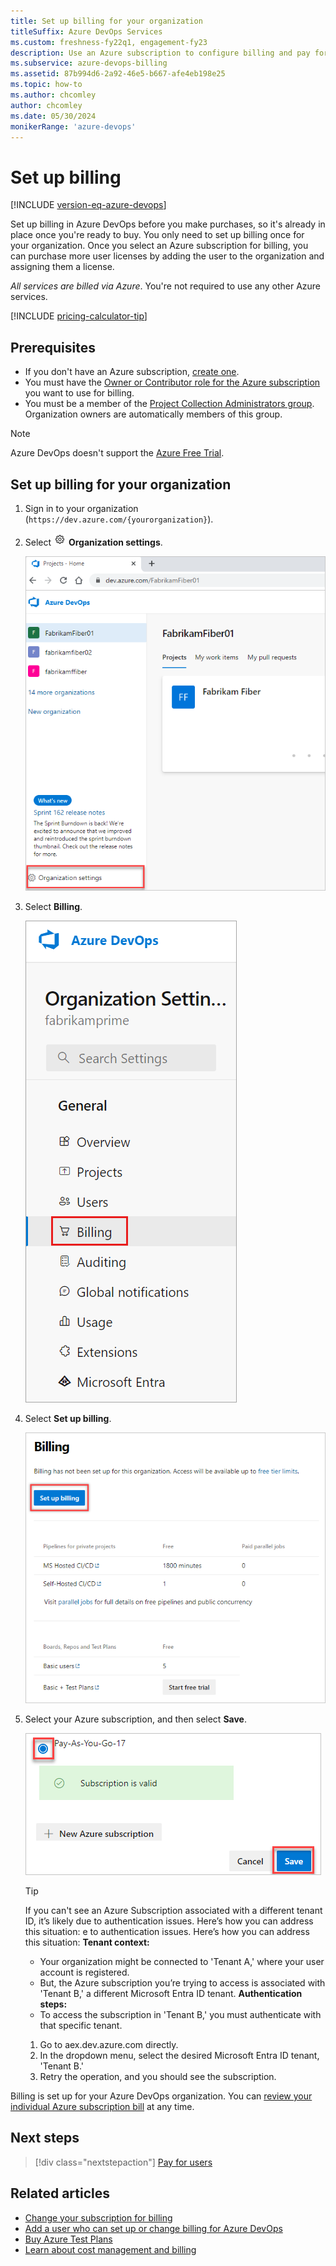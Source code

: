 ```yaml
---
title: Set up billing for your organization
titleSuffix: Azure DevOps Services
ms.custom: freshness-fy22q1, engagement-fy23
description: Use an Azure subscription to configure billing and pay for users, CI/CD concurrency, and extensions for Azure DevOps.
ms.subservice: azure-devops-billing
ms.assetid: 87b994d6-2a92-46e5-b667-afe4eb198e25
ms.topic: how-to
ms.author: chcomley
author: chcomley
ms.date: 05/30/2024
monikerRange: 'azure-devops'
---
```


# Set up billing

[!INCLUDE [version-eq-azure-devops](../../includes/version-eq-azure-devops.md)]

Set up billing in Azure DevOps before you make purchases, so it's already in place once you're ready to buy. You only need to set up billing once for your organization. Once you select an Azure subscription for billing, you can purchase more user licenses by adding the user to the organization and assigning them a license.

*All services are billed via Azure*. You're not required to use any other Azure services.

[!INCLUDE [pricing-calculator-tip](../../includes/pricing-calculator-tip.md)]

## Prerequisites

* If you don't have an Azure subscription, [create one](https://azure.microsoft.com/pricing/purchase-options/).
* You must have the [Owner or Contributor role for the Azure subscription](add-backup-billing-managers.md) you want to use for billing.
* You must be a member of the [Project Collection Administrators group](../security/look-up-project-collection-administrators.md). Organization owners are automatically members of this group.

> [!NOTE]
> Azure DevOps doesn't support the [Azure Free Trial](https://azure.microsoft.com/offers/ms-azr-0044p/).

## Set up billing for your organization

1. Sign in to your organization (```https://dev.azure.com/{yourorganization}```).

1. Select ![gear icon](../../media/icons/gear-icon.png) **Organization settings**.

   ![Screenshot showing highlighted Organization settings button.](../../media/settings/open-admin-settings-vert.png)
   
1. Select **Billing**.

   ![Screenshot showing highlighted Billing selection in Organization settings.](media/shared/select-billing-organization-settings.png)
   
1. Select **Set up billing**.

   ![Select Set up billing](media/shared/set-up-billing.png)
   
1. Select your Azure subscription, and then select **Save**.

   ![Select your Azure subscription](media/shared/select-azure-subscription.png)
   
      > [!TIP]
   > If you can't see an Azure Subscription associated with a different tenant ID, it’s likely due to authentication issues. Here’s how you can address this situation:
      e to authentication issues. Here’s how you can address this situation:
   >**Tenant context:**
   > - Your organization might be connected to 'Tenant A,' where your user account is registered.
   > - But, the Azure subscription you’re trying to access is associated with 'Tenant B,' a different Microsoft Entra ID tenant.
   >**Authentication steps:**
   > - To access the subscription in 'Tenant B,' you must authenticate with that specific tenant.
   > 1. Go to aex.dev.azure.com directly.
   > 2. In the dropdown menu, select the desired Microsoft Entra ID tenant, 'Tenant B.'
   > 3. Retry the operation, and you should see the subscription.

Billing is set up for your Azure DevOps organization. You can [review your individual Azure subscription bill](/azure/cost-management-billing/understand/review-individual-bill) at any time.

## Next steps

> [!div class="nextstepaction"]
> [Pay for users](buy-basic-access-add-users.md)

## Related articles

* [Change your subscription for billing](change-azure-subscription.md)
* [Add a user who can set up or change billing for Azure DevOps](add-backup-billing-managers.md)
* [Buy Azure Test Plans](buy-basic-access-add-users.md)
* [Learn about cost management and billing](/azure/cost-management-billing/cost-management-billing-overview)
